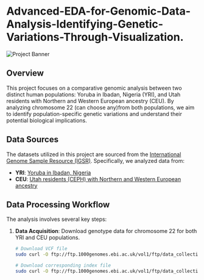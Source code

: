 # Advanced-EDA-for-Genomic-Data-Analysis-Identifying-Genetic-Variations-Through-Visualization.

![Project Banner]([path_to_your_image.png](https://github.com/Karthik-GigaByte/Image/blob/main/d.jpeg))

## Overview

This project focuses on a comparative genomic analysis between two distinct human populations: Yoruba in Ibadan, Nigeria (YRI), and Utah residents with Northern and Western European ancestry (CEU). By analyzing chromosome 22 (can choose any)from both populations, we aim to identify population-specific genetic variations and understand their potential biological implications.

## Data Sources

The datasets utilized in this project are sourced from the [International Genome Sample Resource (IGSR)](https://www.internationalgenome.org/data-portal). Specifically, we analyzed data from:

- **YRI**: [Yoruba in Ibadan, Nigeria](https://www.internationalgenome.org/data-portal/population/YRI)
- **CEU**: [Utah residents (CEPH) with Northern and Western European ancestry](https://www.internationalgenome.org/data-portal/population/CEU)

## Data Processing Workflow

The analysis involves several key steps:

1. **Data Acquisition**: Download genotype data for chromosome 22 for both YRI and CEU populations.

   ```bash
   # Download VCF file
   sudo curl -O ftp://ftp.1000genomes.ebi.ac.uk/vol1/ftp/data_collections/1000_genomes_project/release/20190312_biallelic_SNV_and_INDEL/ALL.chr22.shapeit2_integrated_snvindels_v2a_27022019.GRCh38.phased.vcf.gz

   # Download corresponding index file
   sudo curl -O ftp://ftp.1000genomes.ebi.ac.uk/vol1/ftp/data_collections/1000_genomes_project/release/20190312_biallelic_SNV_and_INDEL/ALL.chr22.shapeit2_integrated_snvindels_v2a_27022019.GRCh38.phased.vcf.gz.tbi
